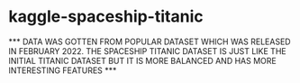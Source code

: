 # kaggle-spaceship-titanic

*** DATA WAS GOTTEN FROM POPULAR DATASET WHICH WAS RELEASED IN FEBRUARY 2022. THE SPACESHIP TITANIC DATASET IS JUST LIKE THE INITIAL TITANIC DATASET BUT IT IS MORE BALANCED AND HAS MORE INTERESTING FEATURES ***
